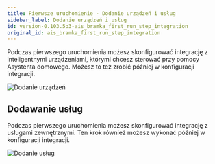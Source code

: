 ```yaml
---
title: Pierwsze uruchomienie - Dodanie urządzeń i usług
sidebar_label: Dodanie urządzeń i usług
id: version-0.103.5b3-ais_bramka_first_run_step_integration
original_id: ais_bramka_first_run_step_integration
---
```


Podczas pierwszego uruchomienia możesz skonfigurować integrację z inteligentnymi urządzeniami, którymi chcesz sterować przy pomocy Asystenta domowego. Możesz to też zrobić później w konfiguracji integracji.

![Dodanie urządzeń](/AIS-docs/img/en/frontend/onboarding_step_4.png)


## Dodawanie usług

Podczas pierwszego uruchomienia możesz skonfigurować integrację z usługami zewnętrznymi. Ten krok również możesz wykonać później w konfiguracji integracji.

![Dodanie usług](/AIS-docs/img/en/frontend/onboarding_step_5.png)
